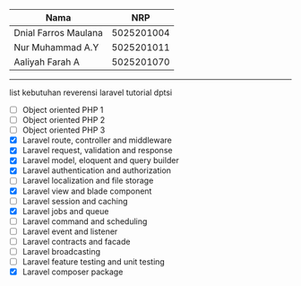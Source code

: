 Nama| NRP
---|---
Dnial Farros Maulana|5025201004
Nur Muhammad A.Y | 5025201011
Aaliyah Farah A| 5025201070
****

list kebutuhan reverensi laravel tutorial dptsi
- [ ] Object oriented PHP 1
- [ ] Object oriented PHP 2
- [ ] Object oriented PHP 3
- [x] Laravel route, controller and middleware
- [x] Laravel request, validation and response
- [x] Laravel model, eloquent and query builder
- [x] Laravel authentication and authorization
- [ ] Laravel localization and file storage
- [x] Laravel view and blade component
- [ ] Laravel session and caching
- [x] Laravel jobs and queue
- [ ] Laravel command and scheduling
- [ ] Laravel event and listener
- [ ] Laravel contracts and facade
- [ ] Laravel broadcasting
- [ ] Laravel feature testing and unit testing
- [x] Laravel composer package
